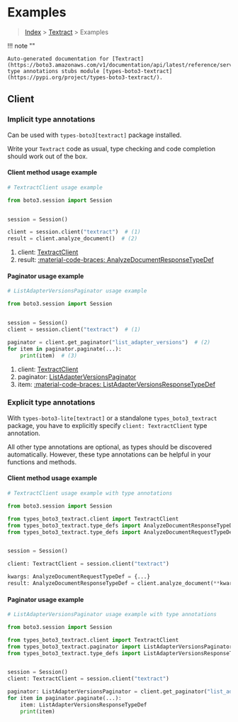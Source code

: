 # Examples

> [Index](../README.md) > [Textract](./README.md) > Examples

!!! note ""

    Auto-generated documentation for [Textract](https://boto3.amazonaws.com/v1/documentation/api/latest/reference/services/textract.html#textract)
    type annotations stubs module [types-boto3-textract](https://pypi.org/project/types-boto3-textract/).

## Client

### Implicit type annotations

Can be used with `types-boto3[textract]` package installed.

Write your `Textract` code as usual,
type checking and code completion should work out of the box.


#### Client method usage example

```python
# TextractClient usage example

from boto3.session import Session


session = Session()

client = session.client("textract")  # (1)
result = client.analyze_document()  # (2)
```

1. client: [TextractClient](./client.md)
2. result: [:material-code-braces: AnalyzeDocumentResponseTypeDef](./type_defs.md#analyzedocumentresponsetypedef)



#### Paginator usage example

```python
# ListAdapterVersionsPaginator usage example

from boto3.session import Session


session = Session()
client = session.client("textract")  # (1)

paginator = client.get_paginator("list_adapter_versions")  # (2)
for item in paginator.paginate(...):
    print(item)  # (3)
```

1. client: [TextractClient](./client.md)
2. paginator: [ListAdapterVersionsPaginator](./paginators.md#listadapterversionspaginator)
3. item: [:material-code-braces: ListAdapterVersionsResponseTypeDef](./type_defs.md#listadapterversionsresponsetypedef)




### Explicit type annotations

With `types-boto3-lite[textract]`
or a standalone `types_boto3_textract` package, you have to explicitly specify `client: TextractClient` type annotation.

All other type annotations are optional, as types should be discovered automatically.
However, these type annotations can be helpful in your functions and methods.


#### Client method usage example

```python
# TextractClient usage example with type annotations

from boto3.session import Session

from types_boto3_textract.client import TextractClient
from types_boto3_textract.type_defs import AnalyzeDocumentResponseTypeDef
from types_boto3_textract.type_defs import AnalyzeDocumentRequestTypeDef


session = Session()

client: TextractClient = session.client("textract")

kwargs: AnalyzeDocumentRequestTypeDef = {...}
result: AnalyzeDocumentResponseTypeDef = client.analyze_document(**kwargs)
```



#### Paginator usage example

```python
# ListAdapterVersionsPaginator usage example with type annotations

from boto3.session import Session

from types_boto3_textract.client import TextractClient
from types_boto3_textract.paginator import ListAdapterVersionsPaginator
from types_boto3_textract.type_defs import ListAdapterVersionsResponseTypeDef


session = Session()
client: TextractClient = session.client("textract")

paginator: ListAdapterVersionsPaginator = client.get_paginator("list_adapter_versions")
for item in paginator.paginate(...):
    item: ListAdapterVersionsResponseTypeDef
    print(item)
```




